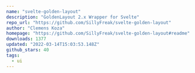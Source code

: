 ```yaml
---
name: "svelte-golden-layout"
description: "GoldenLayout 2.x Wrapper for Svelte"
repo_url: "https://github.com/SillyFreak/svelte-golden-layout"
author: "Clemens Koza"
homepage: "https://github.com/SillyFreak/svelte-golden-layout#readme"
downloads: 1377
updated: "2022-03-14T15:03:53.148Z"
github_stars: 40
tags: 
  - ui
---
```

